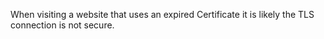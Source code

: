When visiting a website that uses an expired Certificate it is likely the TLS connection is not secure.
